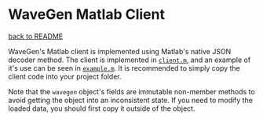 # WaveGen Matlab Client

[back to README](../../README.md)

WaveGen's Matlab client is implemented using Matlab's native JSON decoder
method. The client is implemented in [`client.m`](./client.m), and an example
of it's use can be seen in [`example.m`](./example.m). It is recommended to
simply copy the client code into your project folder.

Note that the `wavegen` object's fields are immutable non-member methods to
avoid getting the object into an inconsistent state. If you need to modify the
loaded data, you should first copy it outside of the object.
